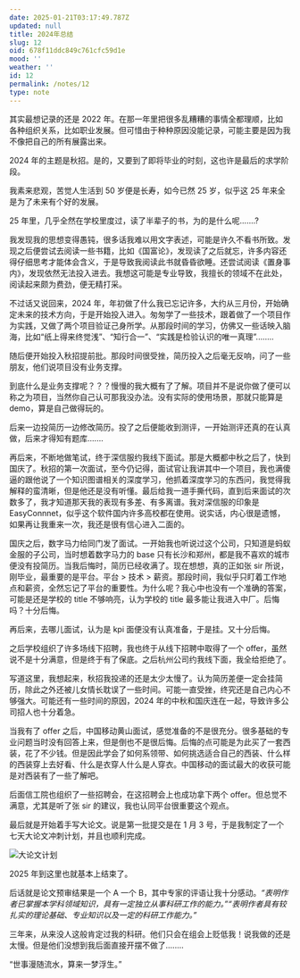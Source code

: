 ```yaml
---
date: 2025-01-21T03:17:49.787Z
updated: null
title: 2024年总结
slug: 12
oid: 678f11ddc849c761cfc59d1e
mood: ''
weather: ''
id: 12
permalink: /notes/12
type: note
---
```



其实最想记录的还是 2022 年。在那一年里把很多乱糟糟的事情全都理顺，比如各种组织关系，比如职业发展。但可惜由于种种原因没能记录，可能主要是因为我不像把自己的所有展露出来。

2024 年的主题是秋招。是的，又要到了即将毕业的时刻，这也许是最后的求学阶段。

我素来悲观，苦觉人生活到 50 岁便是长寿，如今已然 25 岁，似乎这 25 年来全是为了未来有个好的发展。

25 年里，几乎全然在学校里度过，读了半辈子的书，为的是什么呢.......?

我发现我的思想变得愚钝，很多话我难以用文字表述，可能是许久不看书所致。发现之后便尝试去阅读一些书籍，比如《国富论》，发现读了之后就忘，许多内容还得仔细思考才能体会含义，于是导致我阅读此书就昏昏欲睡。还尝试阅读《置身事内》，发现依然无法投入进去。我想这可能是专业导致，我擅长的领域不在此处，阅读起来颇为费劲，便无精打采。

不过话又说回来，2024 年，年初做了什么我已忘记许多，大约从三月份，开始确定未来的技术方向，于是开始投入进入。匆匆学了一些技术，跟着做了一个项目作为实践，又做了两个项目验证己身所学。从那段时间的学习，仿佛又一些话映入脑海，比如“纸上得来终觉浅”、“知行合一”、“实践是检验认识的唯一真理”........

随后便开始投入秋招提前批。那段时间很受挫，简历投入之后毫无反响，问了一些朋友，他们说项目没有业务支撑。

到底什么是业务支撑呢？？？慢慢的我大概有了了解。项目并不是说你做了便可以称之为项目，当然你自己认可那我没办法。没有实际的使用场景，那就只能算是 demo，算是自己做得玩的。

后来一边投简历一边修改简历。投了之后便能收到测评，一开始测评还真的在认真做，后来才得知有题库.......

再后来，不断地做笔试，终于深信服约我线下面试。那是大概都中秋之后了，快到国庆了。秋招的第一次面试，至今仍记得，面试官让我讲其中一个项目，我也满傻逼的跟他说了一个知识图谱相关的深度学习，他抓着深度学习的东西问，我觉得我解释的蛮清晰，但是他还是没有听懂。最后给我一道手撕代码，直到后来面试的次数多了，我才知道那天我的表现有多差、有多离谱。我对深信服的印象是 EasyConnnet，似乎这个软件国内许多高校都在使用。说实话，内心很是遗憾，如果再让我重来一次，我还是很有信心进入二面的。

国庆之后，数字马力给同门发了面试。一开始我也听说过这个公司，只知道是蚂蚁金服的子公司，当时想着数字马力的 base 只有长沙和郑州，都是我不喜欢的城市便没有投简历。当我后悔时，简历已经收满了。现在想想，真的正如张 sir 所说，刚毕业，最重要的是平台。平台 > 技术 > 薪资。那段时间，我似乎只盯着工作地点和薪资，全然忘记了平台的重要性。为什么呢？我心中也没有一个准确的答案，可能是还是学校的 title 不够响亮，认为学校的 title 最多能让我进入中厂。后悔吗？十分后悔。

再后来，去哪儿面试，认为是 kpi 面便没有认真准备，于是挂。又十分后悔。

之后学校组织了许多场线下招聘，我也终于从线下招聘中取得了一个 offer，虽然说不是十分满意，但是终于有了保底。之后杭州公司约我线下面，我全给拒绝了。

写道这里，我想起来，秋招我投递的还是太少太慢了。认为简历差便一定会挂简历，除此之外还被儿女情长耽误了一些时间。可能一直受挫，终究还是自己内心不够强大。可能还有一些时间的原因，2024 年的中秋和国庆连在一起，导致许多公司招人也十分着急。

当我有了 offer 之后，中国移动黄山面试，感觉准备的不是很充分。很多基础的专业问题当时没有回答上来，但是倒也不是很后悔。后悔的点可能是为此买了一套西装，花了不少钱。但是因此学会了如何系领带、如何挑选适合自己的西装、什么样的西装穿上去好看、什么是衣穿人什么是人穿衣。中国移动的面试最大的收获可能是对西装有了一些了解吧。

后面信工院也组织了一些招聘会，在这招聘会上也成功拿下两个 offer。但总觉不满意，尤其是听了张 sir 的建议，我也认同平台很重要这个观点。

最后就是开始着手写大论文。说是第一批提交是在 1 月 3 号，于是我制定了一个七天大论文冲刺计划，并且也顺利完成。

![大论文计划](https://qiniu.kanes.top/blog/e382c1cae1ddff6f743276fc7800bf8.png)

2025 年到这里也就基本上结束了。

后话就是论文预审结果是一个 A 一个 B，其中专家的评语让我十分感动。*“表明作者已掌握本学科领域知识，具有一定独立从事科研工作的能力。”“表明作者具有较扎实的理论基础、专业知识以及一定的科研工作能力。”*

三年来，从来没人这般肯定过我的科研。他们只会在组会上贬低我！说我做的还是太慢。但是他们没想到我后面直接开摆不做了........

“世事漫随流水，算来一梦浮生。”